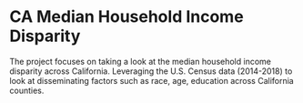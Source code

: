 # CA Median Household Income Disparity
The project focuses on taking a look at the median household income disparity across California.  Leveraging the U.S. Census data (2014-2018) to look at disseminating factors such as race, age, education across California counties.
